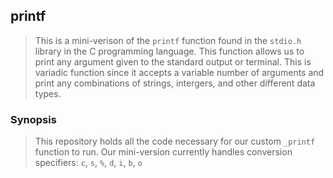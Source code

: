 ## printf
> This is a  mini-verison of the ```printf``` function found in
> the ```stdio.h``` library in the C programming language. This function allows
> us to print any argument given to the standard output or terminal. This is variadic function
> since it accepts a variable number of arguments and 
> print any combinations of strings, intergers, and other different data types.

### Synopsis
> This repository holds all the code necessary for our custom ```_printf```
> function to run. Our mini-version currently handles conversion specifiers:
> ```c```, ```s```, ```%```, ```d```, ```i```, ```b```, ```o```
 
